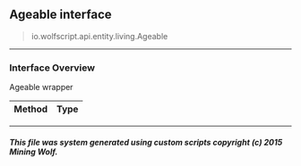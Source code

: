 ## Ageable __interface__

>io.wolfscript.api.entity.living.Ageable

---

### Interface Overview

Ageable wrapper

Method | Type   
--- | :--- 



---



##### This file was system generated using custom scripts copyright (c) 2015 Mining Wolf.
	


